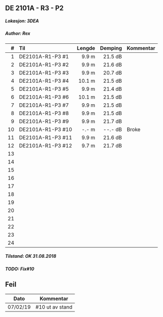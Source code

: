 ## DE 2101A - R3 - P2
##### Lokasjon: 3DEA
##### Author: Rex

|  #  |        Til       |Lengde|Demping|Kommentar|
|----:|:-----------------|-----:|------:|:--------|
|    1|DE2101A-R1-P3 #1  | 9.9 m|21.5 dB|         |
|    2|DE2101A-R1-P3 #2  | 9.9 m|21.6 dB|         |
|    3|DE2101A-R1-P3 #3  | 9.9 m|20.7 dB|         |
|    4|DE2101A-R1-P3 #4  |10.1 m|21.5 dB|         |
|    5|DE2101A-R1-P3 #5  | 9.9 m|21.4 dB|         |
|    6|DE2101A-R1-P3 #6  |10.1 m|21.5 dB|         |
|    7|DE2101A-R1-P3 #7  | 9.9 m|21.5 dB|         |
|    8|DE2101A-R1-P3 #8  | 9.9 m|21.5 dB|         |
|    9|DE2101A-R1-P3 #9  | 9.9 m|21.7 dB|         |
|   10|DE2101A-R1-P3 #10 | -.- m|--.- dB|Broke    |
|   11|DE2101A-R1-P3 #11 | 9.9 m|21.6 dB|         |
|   12|DE2101A-R1-P3 #12 | 9.7 m|21.7 dB|         |
|   13|                  |      |       |         |
|   14|                  |      |       |         |
|   15|                  |      |       |         |
|   16|                  |      |       |         |
|   17|                  |      |       |         |
|   18|                  |      |       |         |
|   19|                  |      |       |         |
|   20|                  |      |       |         |
|   21|                  |      |       |         |
|   22|                  |      |       |         |
|   23|                  |      |       |         |
|   24|                  |      |       |         |

##### Tilstand: OK 31.08.2018
##### TODO: Fix#10

## Feil
| Dato     | Kommentar       |
|----------|-----------------|
| 07/02/19 | #10 ut av stand |
